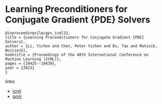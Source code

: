 # Learning Preconditioners for Conjugate Gradient {PDE} Solvers

```
@inproceedings{lpcgps_icml23,
title = {Learning Preconditioners for Conjugate Gradient {PDE} Solvers},
author = {Li, Yichen and Chen, Peter Yichen and Du, Tao and Matusik, Wojciech},
booktitle = {Proceedings of the 40th International Conference on Machine Learning (ICML)},
pages = {19425--19439},
year = {2023}
}
```

links
- [icml](https://icml.cc/Conferences/2023/Schedule?showEvent=25127)
- [pmlr](https://proceedings.mlr.press/v202/li23e.html)
